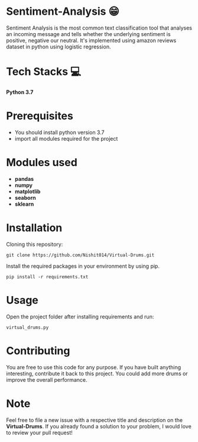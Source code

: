 # Sentiment-Analysis 😁
Sentiment Analysis is the most common text classification tool that analyses an incoming message and tells whether the underlying sentiment is positive, negative our neutral. It's implemented using amazon reviews dataset in python using logistic regression.

# Tech Stacks 💻
**Python 3.7**

# Prerequisites
- You should install python version 3.7
- import all modules required for the project

# Modules used
* **pandas**
* **numpy**
* **matplotlib**
* **seaborn**
* **sklearn**

# Installation

Cloning this repository:
```
git clone https://github.com/Nishit014/Virtual-Drums.git
```
Install the required packages in your environment by using pip.
```
pip install -r requirements.txt
```

# Usage

Open the project folder after installing requirements and run:
```
virtual_drums.py
```

# Contributing 
You are free to use this code for any purpose. If you have built anything interesting, contribute it back to this project. You could add more drums or improve the overall performance.

# Note  
Feel free to file a new issue with a respective title and description on the **Virtual-Drums**.  If you already found a solution to your problem, I would love to review your pull request!
